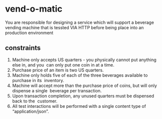 # vend-o-matic

You are responsible for designing a service which will support a beverage vending machine that is tessted VIA HTTP before being place into an production environment

## constraints 
1. Machine only accepts US quarters - you physically cannot put anything else in, and you  can only put one coin in at a time.  
2. Purchase price of an item is two US quarters.  
3. Machine only holds five of each of the three beverages available to purchase in its  inventory.  
4. Machine will accept more than the purchase price of coins, but will only dispense a single  beverage per transaction.  
5. Upon transaction completion, any unused quarters must be dispensed back to the  customer.  
6. All test interactions will be performed with a single content type of “application/json”. 


